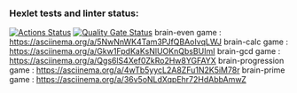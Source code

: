 ### Hexlet tests and linter status:
[![Actions Status](https://github.com/bugrich/backend-project-44/actions/workflows/hexlet-check.yml/badge.svg)](https://github.com/bugrich/backend-project-44/actions)
[![Quality Gate Status](https://sonarcloud.io/api/project_badges/measure?project=bugrich_backend-project-44&metric=alert_status)](https://sonarcloud.io/summary/new_code?id=bugrich_backend-project-44)
brain-even game        : https://asciinema.org/a/5NwNnWK4Tam3PJfQBAoIvqLWJ
brain-calc game        : https://asciinema.org/a/Gkw1FpdKaKsNlUOKnQbsBUImI
brain-gcd  game        : https://asciinema.org/a/Qgs6lS4Xef0ZkRo2Hw8YGFAYX
brain-progression game : https://asciinema.org/a/4wTb5yycL2A8ZFu1N2K5iM78r
brain-prime game       : https://asciinema.org/a/36v5oNLdXqpEhr72HdAbbAmwZ
